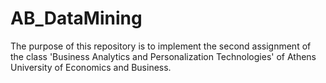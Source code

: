 # AB_DataMining
The purpose of this repository is to implement the second assignment of the class 'Business Analytics and Personalization Technologies' of Athens University of Economics and Business.
